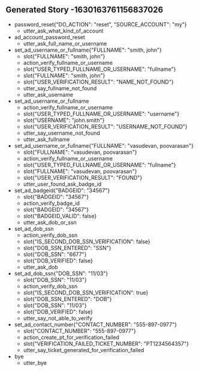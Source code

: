 ## Generated Story -1630163761156837026
* password_reset{"DO_ACTION": "reset", "SOURCE_ACCOUNT": "my"}
    - utter_ask_what_kind_of_account
* ad_account_password_reset
    - utter_ask_full_name_or_username
* set_ad_username_or_fullname{"FULLNAME": "smith, john"}
    - slot{"FULLNAME": "smith, john"}
    - action_verify_fullname_or_username
    - slot{"USER_TYPED_FULLNAME_OR_USERNAME": "fullname"}
    - slot{"FULLNAME": "smith, john"}
    - slot{"USER_VERIFICATION_RESULT": "NAME_NOT_FOUND"}
    - utter_say_fullname_not_found
    - utter_ask_username
* set_ad_username_or_fullname
    - action_verify_fullname_or_username
    - slot{"USER_TYPED_FULLNAME_OR_USERNAME": "username"}
    - slot{"USERNAME": "john.smith"}
    - slot{"USER_VERIFICATION_RESULT": "USERNAME_NOT_FOUND"}
    - utter_say_username_not_found
    - utter_ask_fullname
* set_ad_username_or_fullname{"FULLNAME": "vasudevan, poovarasan"}
    - slot{"FULLNAME": "vasudevan, poovarasan"}
    - action_verify_fullname_or_username
    - slot{"USER_TYPED_FULLNAME_OR_USERNAME": "fullname"}
    - slot{"FULLNAME": "vasudevan, poovarasan"}
    - slot{"USER_VERIFICATION_RESULT": "FOUND"}
    - utter_user_found_ask_badge_id
* set_ad_badgeid{"BADGEID": "34567"}
    - slot{"BADGEID": "34567"}
    - action_verify_badge_id
    - slot{"BADGEID": "34567"}
    - slot{"BADGEID_VALID": false}
    - utter_ask_dob_or_ssn
* set_ad_dob_ssn
    - action_verify_dob_ssn
    - slot{"IS_SECOND_DOB_SSN_VERIFICATION": false}
    - slot{"DOB_SSN_ENTERED": "SSN"}
    - slot{"DOB_SSN": "6677"}
    - slot{"DOB_VERIFIED": false}
    - utter_ask_dob
* set_ad_dob_ssn{"DOB_SSN": "11/03"}
    - slot{"DOB_SSN": "11/03"}
    - action_verify_dob_ssn
    - slot{"IS_SECOND_DOB_SSN_VERIFICATION": true}
    - slot{"DOB_SSN_ENTERED": "DOB"}
    - slot{"DOB_SSN": "11/03"}
    - slot{"DOB_VERIFIED": false}
    - utter_say_not_able_to_verify
* set_ad_contact_number{"CONTACT_NUMBER": "555-897-0977"}
    - slot{"CONTACT_NUMBER": "555-897-0977"}
    - action_create_pt_for_verification_failed
    - slot{"VERIFICATION_FAILED_TICKET_NUMBER": "PT1234564357"}
    - utter_say_ticket_generated_for_verification_failed
* bye
    - utter_bye

